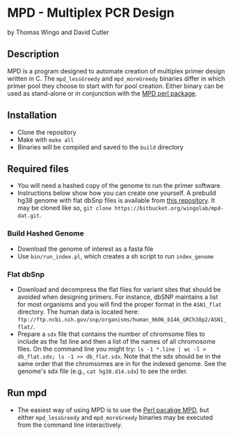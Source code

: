 MPD - Multiplex PCR Design
============================

by Thomas Wingo and David Cutler

## Description

MPD is a program designed to automate creation of multiplex primer design written in C. The `mpd_lessGreedy` and `mpd_moreGreedy` binaries differ in which primer pool they choose to start with for pool creation. Either binary can be used as stand-alone or in conjunction with the [MPD perl package](http://github.com/wingolab-org/mpd-perl).

## Installation
- Clone the repository
- Make with `make all`
- Binaries will be compiled and saved to the `build` directory

## Required files
- You will need a hashed copy of the genome to run the primer software.
- Instructions below show how you can create one yourself. A prebuild hg38 genome with flat dbSnp files is available from [this repository](https://bitbucket.org/wingolab/mpd-dat/). It may be cloned like so, `git clone https://bitbucket.org/wingolab/mpd-dat.git`.

### Build Hashed Genome
- Download the genome of interest as a fasta file
- Use `bin/run_index.pl`, which creates a sh script to run `index_genome`

### Flat dbSnp
- Download and decompress the flat files for variant sites that should be avoided when designing primers. For instance, dbSNP maintains a list for most organisms and you will find the proper format in the `ASN1_flat` directory. The human data is located here: `ftp://ftp.ncbi.nih.gov/snp/organisms/human_9606_b146_GRCh38p2/ASN1_flat/`.
- Prepare a `sdx` file that contains the number of chromsome files to include as the 1st line and then a list of the names of all chromosome files. On the command line you might try: `ls -1 *.line | wc -l > db_flat.sdx; ls -1 >> db_flat.sdx`. Note that the sdx should be in the same order that the chromsomes are in for the indexed genome. See the genome's sdx file (e.g., `cat hg38.d14.sdx`) to see the order.

##  Run mpd
- The easiest way of using MPD is to use the [Perl pacakge MPD](http://github.com/wingolab-org/mpd-perl), but either `mpd_lessGreedy` and `mpd_moreGreedy` binaries may be executed from the command line interactively.
